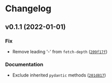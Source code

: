 # Changelog

<!--next-version-placeholder-->

## v0.1.1 (2022-01-01)
### Fix
* Remove leading '-' from `fetch-depth` ([`209f17f`](https://github.com/jaynewey/py-unite-db/commit/209f17f9d211e574a0c2629f26fa48de48c486ce))

### Documentation
* Exclude inherited `pydantic` methods ([`201d817`](https://github.com/jaynewey/py-unite-db/commit/201d817c8c2b9035ceadd65c158c3aab2c48d9c4))
